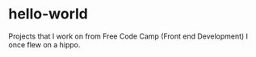 # hello-world
Projects that I work on from Free Code Camp (Front end Development)
I once flew on a hippo.
